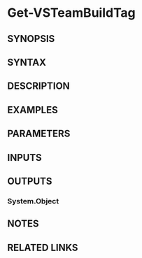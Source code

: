 <!-- #include "./common/header.md" -->

# Get-VSTeamBuildTag

## SYNOPSIS

<!-- #include "./synopsis/Get-VSTeamBuildTag.md" -->

## SYNTAX

## DESCRIPTION

<!-- #include "./synopsis/Get-VSTeamBuildTag.md" -->

## EXAMPLES

## PARAMETERS

<!-- #include "./params/projectName.md" -->

<!-- #include "./params/BuildId.md" -->

## INPUTS

## OUTPUTS

### System.Object

## NOTES

## RELATED LINKS
